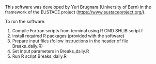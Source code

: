This software was developed by Yuri Brugnara (University of Bern) in the framework of the EUSTACE project (https://www.eustaceproject.org/).

To run the software:

1. Compile Fortran scripts from terminal using
    R CMD SHLIB script.f
2. Install required R packages (provided with the software)
3. Prepare input files (follow instructions in the header of file Breaks_daily.R)
4. Set input parameters in Breaks_daily.R
5. Run R script Breaks_daily.R